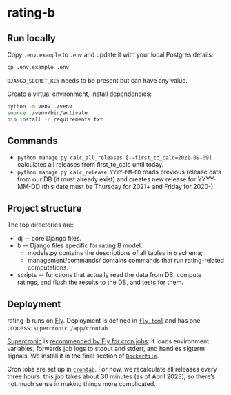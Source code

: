 # rating-b
## Run locally
Copy `.env.example` to `.env` and update it with your local Postgres details:

```bash
cp .env.example .env
```

`DJANGO_SECRET_KEY` needs to be present but can have any value.

Create a virtual environment, install dependencies:

```bash
python -m venv ./venv
source ./venv/bin/activate
pip install -r requirements.txt
```

## Commands
* `python manage.py calc_all_releases [--first_to_calc=2021-09-09]` calculates all releases from first_to_calc until today.
* `python manage.py calc_release YYYY-MM-DD` reads previous release data from our DB (it must already exist)
  and creates new release for YYYY-MM-DD (this date must be Thursday for 2021+ and Friday for 2020-).

## Project structure
The top directories are:
* dj -- core Django files.
* b -- Django files specific for rating B model.
  * models.py contains the descriptions of all tables in `b` schema;
  * management/commands/ contains commands that run rating-related computations.
* scripts -- functions that actually read the data from DB, compute ratings, and flush the results to the DB, and tests for them.

## Deployment
rating-b runs on [Fly](https://fly.io/). Deployment is defined in [`fly.toml`](./fly.toml) and has one process: `supercronic /app/crontab`.

[Supercronic](https://github.com/aptible/supercronic) is [recommended by Fly for cron jobs](https://fly.io/docs/app-guides/supercronic/): it loads environment variables, forwards job logs to stdout and stderr, and handles sigterm signals. We install it in the final section of [`Dockerfile`](./Dockerfile).

Cron jobs are set up in [`crontab`](./crontab). For now, we recalculate all releases every three hours: this job takes about 30 minutes (as of April 2023), so there’s not much sense in making things more complicated.
